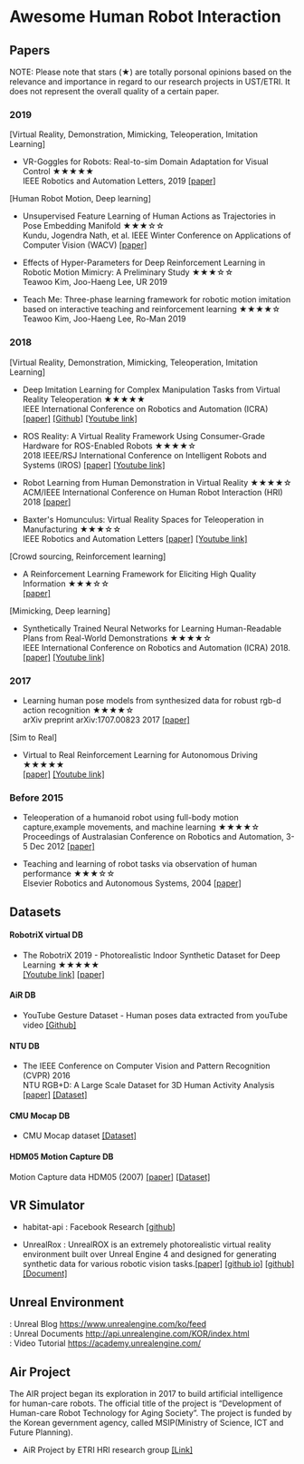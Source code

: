 # Awesome Human Robot Interaction


## Papers
NOTE: Please note that stars (★) are totally porsonal opinions based on the relevance and importance in regard to our research projects in UST/ETRI. It does not represent the overall quality of a certain paper.

### 2019
[Virtual Reality, Demonstration, Mimicking, Teleoperation, Imitation Learning]  
- VR-Goggles for Robots: Real-to-sim Domain Adaptation for Visual Control ★★★★★  
IEEE Robotics and Automation Letters, 2019 [[paper]](https://sites.google.com/view/zhang-tai-19ral-vrg/home)  

[Human Robot Motion, Deep learning]  
- Unsupervised Feature Learning of Human Actions as Trajectories in Pose Embedding Manifold ★★★☆☆  
Kundu, Jogendra Nath, et al. IEEE Winter Conference on Applications of Computer Vision (WACV) [[paper]](https://ieeexplore.ieee.org/stamp/stamp.jsp?arnumber=8658966)  

- Effects of Hyper-Parameters for Deep Reinforcement Learning in Robotic Motion Mimicry: A Preliminary Study ★★★☆☆   
Teawoo Kim, Joo-Haeng Lee, UR 2019

- Teach Me: Three-phase learning framework for robotic motion imitation based on interactive teaching and reinforcement learning ★★★★☆  
Teawoo Kim, Joo-Haeng Lee, Ro-Man 2019 

### 2018 
[Virtual Reality, Demonstration, Mimicking, Teleoperation, Imitation Learning]  
- Deep Imitation Learning for Complex Manipulation Tasks from Virtual Reality Teleoperation ★★★★★  
IEEE International Conference on Robotics and Automation (ICRA) [[paper]](https://ieeexplore.ieee.org/stamp/stamp.jsp?arnumber=8461249) 
[[Github]](https://github.com/h2r/parameterized-imitation-learning) 
[[Youtube link]](https://www.youtube.com/watch?v=QkNNlfYG7kg)  

- ROS Reality: A Virtual Reality Framework Using Consumer-Grade Hardware for ROS-Enabled Robots ★★★★☆  
2018 IEEE/RSJ International Conference on Intelligent Robots and Systems (IROS) 
[[paper]](https://ieeexplore.ieee.org/stamp/stamp.jsp?tp=&arnumber=8593513s) 
[[Youtube link]](https://www.youtube.com/watch?v=Aw3713v7xzQ)  

- Robot Learning from Human Demonstration in Virtual Reality ★★★★☆  
ACM/IEEE International Conference on Human Robot Interaction (HRI) 2018 [[paper]](https://www.researchgate.net/publication/324825053_Robot_Learning_from_Human_Demonstration_in_Virtual_Reality)  

- Baxter's Homunculus: Virtual Reality Spaces for Teleoperation in Manufacturing  ★★★☆☆  
IEEE Robotics and Automation Letters [[paper]](https://ieeexplore.ieee.org/stamp/stamp.jsp?tp=&arnumber=8003431) 
[[Youtube link]](https://www.youtube.com/watch?v=4a-W3Od5-t8)  

[Crowd sourcing, Reinforcement learning]  
- A Reinforcement Learning Framework for Eliciting High Quality Information  ★★★☆☆  
[[paper]](https://pdfs.semanticscholar.org/1333/233fb20c36d715d382a06b2865e2dc03cabb.pdf)  

[Mimicking, Deep learning]  
- Synthetically Trained Neural Networks for Learning Human-Readable Plans from Real-World Demonstrations ★★★★☆  
IEEE International Conference on Robotics and Automation (ICRA) 2018. [[paper]](https://arxiv.org/abs/1805.07054) [[Youtube link]](https://www.youtube.com/watch?time_continue=75&v=B7ZT5oSnRys)  


### 2017
- Learning human pose models from synthesized data for robust rgb-d action recognition ★★★★☆  
arXiv preprint arXiv:1707.00823 2017 [[paper]](https://arxiv.org/pdf/1707.00823.pdf)  

[Sim to Real]  
- Virtual to Real Reinforcement Learning for Autonomous Driving ★★★★★  
[[paper]](https://www.researchgate.net/publication/316098277_Virtual_to_Real_Reinforcement_Learning_for_Autonomous_Driving) [[Youtube link]](https://www.youtube.com/watch?v=Bce2ZSlMuqY)  

### Before 2015
- Teleoperation of a humanoid robot using full-body motion capture,example movements, and machine learning ★★★★☆  
Proceedings of Australasian Conference on Robotics and Automation, 3-5 Dec 2012 [[paper]](http://staff.scm.uws.edu.au/~anton/Publications/acra_2012.pdf)  

- Teaching and learning of robot tasks via observation of human performance ★★★☆☆  
Elsevier Robotics and Autonomous Systems, 2004 [[paper]](https://www.sciencedirect.com/science/article/pii/S0921889004000417)  


## Datasets

#### RobotriX virtual DB
* The RobotriX 2019 - Photorealistic Indoor Synthetic Dataset for Deep Learning ★★★★★  
[[Youtube link]](https://www.youtube.com/watch?time_continue=48&v=CiRc5tCtCak) [[paper]](https://arxiv.org/abs/1901.06514)  

#### AiR DB
* YouTube Gesture Dataset - Human poses data extracted from youTube video [[Github]](https://github.com/youngwoo-yoon/youtube-gesture-dataset)  

#### NTU DB
* The IEEE Conference on Computer Vision and Pattern Recognition (CVPR) 2016  
NTU RGB+D: A Large Scale Dataset for 3D Human Activity Analysis 
[[paper]](https://arxiv.org/pdf/1604.02808.pdf) [[Dataset]](http://rose1.ntu.edu.sg/datasets/actionrecognition.asp)  

#### CMU Mocap DB
* CMU Mocap dataset [[Dataset]](http://mocap.cs.cmu.edu/)  

#### HDM05 Motion Capture DB 
Motion Capture data HDM05 (2007) [[paper]](http://resources.mpi-inf.mpg.de/HDM05/07_MuRoClEbKrWe_HDM05.pdf) [[Dataset]](http://resources.mpi-inf.mpg.de/HDM05/)  

## VR Simulator
*  habitat-api
: Facebook Research [[github]](https://github.com/facebookresearch/habitat-api)

* UnrealRox 
: UnrealROX is an extremely photorealistic virtual reality environment built over Unreal Engine 4 and designed for generating synthetic data for various robotic vision tasks.[[paper]](https://arxiv.org/abs/1810.06936) [[github io]](https://sim2realai.github.io/UnrealROX/) [[github]](https://github.com/3dperceptionlab/unrealrox/blob/master/docs/source/index.rst) [[Document]](https://unrealrox.readthedocs.io/en/latest/)  

## Unreal Environment  
: Unreal Blog  https://www.unrealengine.com/ko/feed  
: Unreal Documents http://api.unrealengine.com/KOR/index.html  
: Video Tutorial https://academy.unrealengine.com/


## Air Project 
The AIR project began its exploration in 2017 to build artificial intelligence for human-care robots. The official title of the project is “Development of Human-care Robot Technology for Aging Society”. The project is funded by the Korean gevernment agency, called MSIP(Ministry of Science, ICT and Future Planning).
* AiR Project by ETRI HRI research group [[Link]](https://ai4robot.github.io/)  
